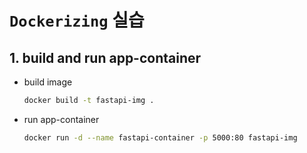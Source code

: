 # `Dockerizing` 실습

## 1. build and run app-container

- build image

  ```sh
  docker build -t fastapi-img .
  ```

- run app-container

  ```sh
  docker run -d --name fastapi-container -p 5000:80 fastapi-img
  ```
